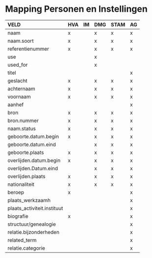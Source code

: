 # Mapping Personen en Instellingen

| VELD | HVA | IM | DMG | STAM | AG |
| :--- | :--- | :--- | :--- | :--- | :--- |
| naam | x |  | x | x | x |
| naam.soort | x |  | x | x | x |
| referentienummer | x |  | x | x | x |
| use |  |  | x |  |  |
| used\_for |  |  | x |  |  |
| titel |  |  |  |  | x |
| geslacht | x |  | x | x | x |
| achternaam | x |  | x | x | x |
| voornaam | x |  | x | x | x |
| aanhef |  |  |  |  | x |
| bron | x |  | x | x | x |
| bron.nummer | x |  | x | x | x |
| naam.status | x |  | x | x | x |
| geboorte.datum.begin | x |  | x | x | x |
| geboorte.datum.eind |  |  | x | x | x |
| geboorte.plaats | x |  | x | x | x |
| overlijden.datum.begin | x |  | x | x | x |
| overlijden.Datum.eind |  |  | x | x | x |
| overlijden.plaats | x |  | x | x | x |
| nationaliteit | x |  | x | x | x |
| beroep | x |  |  |  | x |
| plaats\_werkzaamh |  |  |  |  | x |
| plaats\_activiteit.instituut |  |  |  |  | x |
| biografie | x |  |  |  | x |
| structuur/genealogie |  |  |  |  | x |
| relatie.bijzonderheden |  |  |  |  | x |
| related\_term |  |  |  |  | x |
| relatie.categorie |  |  |  |  | x |

